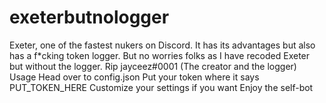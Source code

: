 # exeterbutnologger
Exeter, one of the fastest nukers on Discord. It has its advantages but also has a f*cking token logger. But no worries folks as I have recoded Exeter but without the logger. Rip jayceez#0001 (The creator and the logger)
Usage
Head over to config.json
Put your token where it says PUT_TOKEN_HERE
Customize your settings if you want
Enjoy the self-bot
